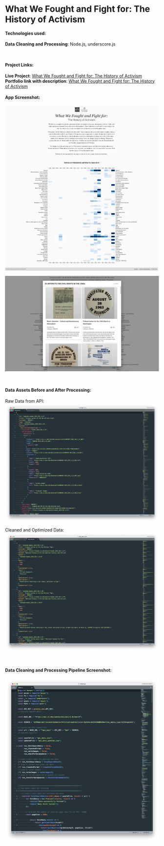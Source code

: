 # What We Fought and Fight for: The History of Activism 

#### Technologies used:

**Data Cleaning and Processing**: Node.js, underscore.js

<br>

#### Project Links:
**Live Project**: [What We Fought and Fight for: The History of Activism](https://yoanacodes.github.io/projects/activism/) <br>
**Portfolio link with description**: [What We Fought and Fight for: The History of Activism](https://yoanacodes.github.io/activism) 

#### App Screenshot:
![](../project_image.png)

![](../project_image_1.png)

<br>

#### Data Assets Before and After Processing:
Raw Data from API:
![](../data_before.png)

Cleaned and Optimized Data:
![](../data_after.png)

<br>

#### Data Cleaning and Processing Pipeline Screenshot:

![](../data_cleaning.png)

<br>
